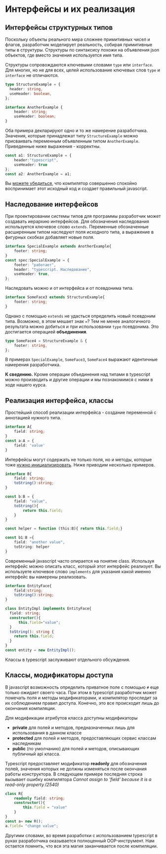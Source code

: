 # Интерфейсы и их реализация

## Интерфейсы структурных типов

Поскольку объекты реального мира сложнее примитивных чисел и флагов, разработчик моделирует реальность, собирая примитивные типы в структуры. Структуры по синтаксису похожи на объявления json объектов, где вместо значения используется имя типа.

Структуры сопровождаются ключевыми словами `type` или `interface`. Для многих, но не для всех, целей использование ключевых слов `type` и `interface` не отличаются.

```typescript
type StructureExample = {
  header: string,
  useHeader: boolean,
};

interface AnotherExample {
    header: string;
    useHeader: boolean;
}
```
Оба примера декларируют одно и то же намерение разработчика. Значения, которые принадлежат типу `StructureExample` можно присваивать переменным объявленным типом `AnotherExample`. Приведенные ниже выражения - корректны.

```typescript
const a1: StructureExample = {
    header:"typescript",
    useHeader: true
};
const a2: AnotherExample = a1;
```
Вы [можете убедиться](https://www.typescriptlang.org/play?target=7#code/C4TwDgpgBAysBOBXAxsR8IFEAeBDAtmADbQC8UA3gFBRQAWEuAJhPAFxQDOCAlgHYBzADQ0oiThAASjFuygAjAPaKSuPiIC+AbipV+wVgDNcyaAEE+i4A3g4CxaNVq0GzVh27x+Anc7ETpNzklFUY+HQ1dZEU+bihcAEYOOCRUdCw8QhIocidnV1k2ACJQSE5kLzBgIpE-cSkZdygERAgqbSpo2OB4gCYOCysbOyyyeIStIA), что компилятор совершенно спокойно воспринимает этот исходный код и создает правильный javascript.


## Наследование интерфейсов

При проектировании системы типов для программы разработчик может создавать иерархию интерфейсов. Для обозначения наследования используется ключевое слово `extends`. Переменные обозначенные расширенным типом наследуют поля исходного типа, а выражение в фигурных скобках добавляет новые поля.

```typescript
interface SpecialExample extends AnotherExample{
    footer: string;
}
const spec:SpecialExample = {
    footer: "работает",
    header: "typescript. Наследование",
    useHeader: true,
};
```
Наследовать можно и от интерфейса и от псевдонима типа.

```typescript
interface SomeFace3 extends StructureExample{
    footer: string;
}
```
Однако с помощью `extends` не удасться определить новый псевдоним типа. Возможно, в этом мешает знак `=`? Тем не менее аналогичного результата можно добиться и при использовании `type` псевдонима. Это достигается операцией **объединения**.

```typescript
type SomeFace4 = StructureExample & {
    footer: string,
};
```
В примерах `SpecialExample`, `SomeFace3`, `SomeFace4` выражают идентичные намерения разработчика.

**К сведению.** Кроме операции объединения над типами в typescript можно производить и другие операции и мы познакомимся с ними в ходе нашего курса.

## Реализация интерфейса, классы

Простейший способ реализации интерфейса - создание переменной с аннотацией нужного типа.

```typescript
interface A{
    field: string;
}
const a:A = {
    field: 'value'
}
```

Интерфейсы могут содержать не только поля, но и методы, которые тоже [нужно инициализировать](https://www.typescriptlang.org/play?target=7#code/JYOwLgpgTgZghgYwgAgEIG8BQyfJsCAGwBMAuZAZzClAHMBubXMAewGVq6AKASlKpogGmAL6ZMCFiCrIARqVTIAvMiy48BEuQBEANziEArhG0AaJjlYdBtXmvW4oEMIaghkYABbAKAOnxExIzqYmISUjKeRAAO0Mp4hiAIYMBSyFxePgo86MhOLm4e3n4BJPRhktJgcgCMCsr2OKVkyNpwICxecfpGJubqVpxC5FGEsVCimEA). Ниже приводим несколько примеров.

```typescript
interface B{
    field: string;
    toString():string;
}

const b:B = {
    field: "value",
    toString(){
        return this.field;
    }
}

const helper = function (this:B){ return this.field;}

const b1:B ={
    field: "another value",
    toString: helper
}

```

Современный javascript часто опирается на понятие class. Используя интерфейс можно описать класс, который этот интерфейс реализует. Вы используете ключевое слово `implements` для указания какой именно интерфейс вы намерены реализовать.

```typescript
interface EntityFace{
    field:string;
    toString():string;
}

class EntityImpl implements EntityFace{
  field: string;
  constructor(){
      this.field="value";
  }
  toString(): string {
    return this.field;
  }
}
const entity = new EntityImpl();
```

Классы в typescript заслуживают отдельного обсуждения.

## Классы, модификаторы доступа

В javascript возможность определить приватное поле с помощью `#` еще только ожидает своего часа. При этом в typescript разработчик может помечать поля и методы модификаторами, и компилятор проследит за их соблюдением правил доступа. Конечно, это все происходит лишь до окончания компиляции.

Для модификации атрибутов класса доступны модификаторы

* **private** для полей и методов, предназначенных лишь для использования в данном классе
* **protected** для полей и методов, предоставляющих сервис классам наследникам
* **public** (по умолчанию) для полей и методов, описывающих публичный api класса.

Typescript предоставляет модификатор **readonly** для обозначения полей, значения которых не должны изменяться после окончания работы конструктора. В следующем примере последняя строка вызывает ошибку компилятора *Cannot assign to 'field' because it is a read-only property.(2540)*

```typescript
class R{
    readonly field: string;
    constructor(){
        this.field = "value"
    }
}
const a= new R();
a.field= "change value";
```
Другими словами, во время разработки с использованием typescript в руках разработчика оказывается полноценный OOP-инструмент. Нам остается помнить, что вся эта магия заканчивается после компиляции.